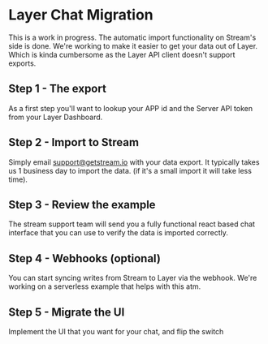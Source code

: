 # Layer Chat Migration

This is a work in progress. The automatic import functionality on Stream's side is done. We're working to make it easier to get your data out of Layer. Which is kinda cumbersome as the Layer API client doesn't support exports.

## Step 1 - The export

As a first step you'll want to lookup your APP id and the Server API token from your Layer Dashboard.



## Step 2 - Import to Stream

Simply email support@getstream.io with your data export.
It typically takes us 1 business day to import the data.
(if it's a small import it will take less time).

## Step 3 - Review the example

The stream support team will send you a fully functional react based chat interface that you can use to verify the data is imported correctly.


## Step 4 - Webhooks (optional)

You can start syncing writes from Stream to Layer via the webhook.
We're working on a serverless example that helps with this atm.

## Step 5 - Migrate the UI

Implement the UI that you want for your chat, and flip the switch
